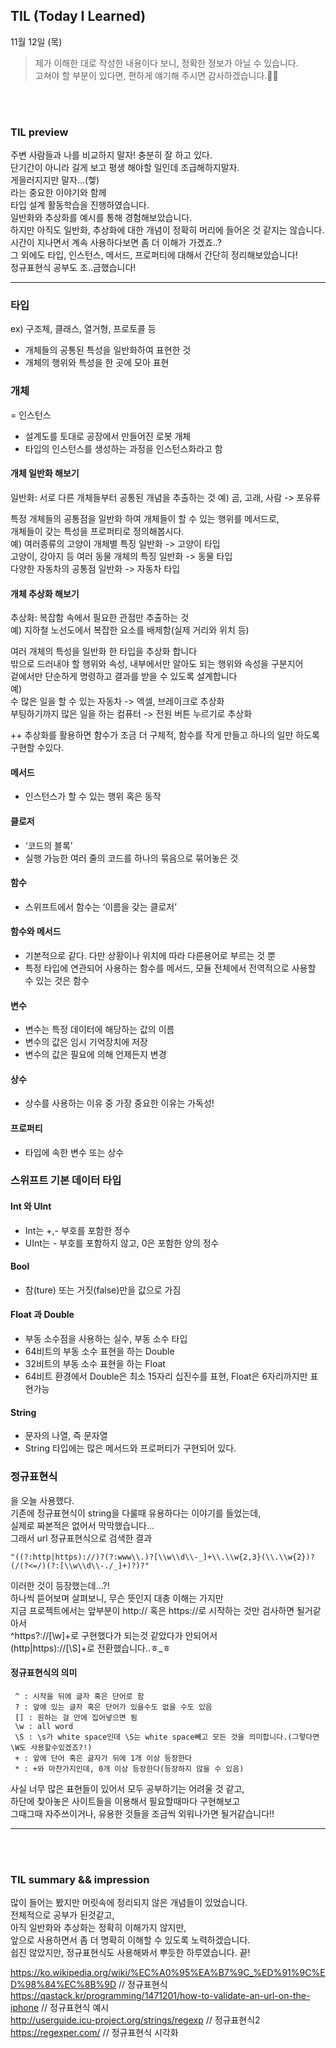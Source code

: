 ## TIL (Today I Learned)
11월 12일 (목)
> 제가 이해한 대로 작성한 내용이다 보니, 정확한 정보가 아닐 수 있습니다.   
고쳐야 할 부분이 있다면, 편하게 얘기해 주시면 감사하겠습니다.🙏🏻

<br/>
<br/>

### TIL preview
주변 사람들과 나를 비교하지 말자! 충분히 잘 하고 있다.  
단기간이 아니라 길게 보고 평생 해야할 일인데 조급해하지말자.  
게을러지지만 말자...(헿)  
라는 중요한 이야기와 함께  
타입 설계 활동학습을 진행하였습니다.  
일반화와 추상화를 예시를 통해 경험해보았습니다.  
하지만 아직도 일반화, 추상화에 대한 개념이 정확히 머리에 들어온 것 같지는 않습니다.  
시간이 지나면서 계속 사용하다보면 좀 더 이해가 가겠죠..?  
그 외에도 타입, 인스턴스, 메서드, 프로퍼티에 대해서 간단히 정리해보았습니다!  
정규표현식 공부도 조..금했습니다!

---  

### 타입
ex) 구조체, 클래스, 열거형, 프로토콜 등  
- 개체들의 공통된 특성을 일반화하여 표현한 것
- 개체의 행위와 특성을 한 곳에 모아 표현

### 개체
= 인스턴스  
- 설계도를 토대로 공장에서 만들어진 로봇 개체  
- 타입의 인스턴스를 생성하는 과정을 인스턴스화라고 함

#### 개체 일반화 해보기
일반화: 서로 다른 개체들부터 공통된 개념을 추출하는 것
예) 곰, 고래, 사람 -> 포유류

특정 개체들의 공통점을 일반화 하여 개체들이 할 수 있는 행위를 메서드로,  
개체들이 갖는 특성을 프로퍼티로 정의해봅시다.  
예) 
 여러종류의 고양이 개체별 특징 일반화 -> 고양이 타입  
 고양이, 강아지 등 여러 동물 개체의 특징 일반화 -> 동물 타입  
 다양한 자동차의 공통점 일반화 -> 자동차 타입  
  
#### 개체 추상화 해보기
추상화: 복잡함 속에서 필요한 관점만 추출하는 것  
예) 지하철 노선도에서 복잡한 요소를 배제함(실제 거리와 위치 등)  

여러 개체의 특성을 일반화 한 타입을 추상화 합니다  
밖으로 드러내야 할 행위와 속성, 내부에서만 알아도 되는 행위와 속성을 구분지어  
겉에서만 단순하게 명령하고 결과를 받을 수 있도록 설계합니다  
예)  
 수 많은 일을 할 수 있는 자동차 -> 엑셀, 브레이크로 추상화  
 부팅하기까지 많은 일을 하는 컴퓨터 -> 전원 버튼 누르기로 추상화  

++ 추상화를 활용하면 함수가 조금 더 구체적, 함수를 작게 만들고 하나의 일만 하도록 구현할 수있다.

#### 메서드
- 인스턴스가 할 수 있는 행위 혹은 동작

#### 클로저
- ‘코드의 블록’
- 실행 가능한 여러 줄의 코드를 하나의 묶음으로 묶어놓은 것

#### 함수
- 스위프트에서 함수는 ‘이름을 갖는 클로저’

#### 함수와 메서드 
- 기본적으로 같다. 다만 상황이나 위치에 따라 다른용어로 부르는 것 뿐
- 특정 타입에 연관되어 사용하는 함수를 메서드, 모듈 전체에서 전역적으로 사용할 수 있는 것은 함수

#### 변수 
- 변수는 특정 데이터에 해당하는 값의 이름
- 변수의 값은 임시 기억장치에 저장
- 변수의 값은 필요에 의해 언제든지 변경

#### 상수
- 상수를 사용하는 이유 중 가장 중요한 이유는 가독성!

#### 프로퍼티
- 타입에 속한 변수 또는 상수


### 스위프트 기본 데이터 타입
#### Int 와 UInt 
- Int는 +,- 부호를 포함한 정수
- UInt는 - 부호를 포함하지 않고, 0은 포함한 양의 정수

#### Bool
- 참(ture) 또는 거짓(false)만을 값으로 가짐

#### Float 과 Double
- 부동 소수점을 사용하는 실수, 부동 소수 타입
- 64비트의 부동 소수 표현을 하는 Double
- 32비트의 부동 소수 표현을 하는 Float
- 64비트 환경에서 Double은 최소 15자리 십진수를 표현, Float은 6자리까지만 표현가능

#### String
- 문자의 나열, 즉 문자열
- String 타입에는 많은 메서드와 프로퍼티가 구현되어 있다.


### 정규표현식
을 오늘 사용했다.  
기존에 정규표현식이 string을 다룰때 유용하다는 이야기를 들었는데,  
실제로 짜본적은 없어서 막막했습니다...  
그래서 url 정규표현식으로 검색한 결과  
```
"((?:http|https)://)?(?:www\\.)?[\\w\\d\\-_]+\\.\\w{2,3}(\\.\\w{2})?(/(?<=/)(?:[\\w\\d\\-./_]+)?)?"  
```
이러한 것이 등장했는데...?!    
하나씩 뜯어보며 살펴보니, 무슨 뜻인지 대충 이해는 가지만    
지금 프로젝트에서는 앞부분이 http:// 혹은 https://로 시작하는 것만 검사하면 될거같아서  
^https?://[\\w]+로 구현했다가 되는것 같았다가 안되어서  
(http|https)://[\\S]+로 전환했습니다..ㅎ_ㅎ  

#### 정규표현식의 의미
```
 ^ : 시작을 뒤에 글자 혹은 단어로 함  
 ? : 앞에 있는 글자 혹은 단어가 있을수도 없을 수도 있음  
 [] : 원하는 걸 안에 집어넣으면 됨   
 \w : all word  
 \S : \s가 white space인데 \S는 white space빼고 모든 것을 의미합니다.(그렇다면 \W도 사용할수있겠죠?!)    
 + : 앞에 단어 혹은 글자가 뒤에 1개 이상 등장한다  
 * : +와 마찬가지인데, 0개 이상 등장한다(등장하지 않을 수 있음)    
```

사실 너무 많은 표현들이 있어서 모두 공부하기는 어려울 것 같고,  
하단에 찾아놓은 사이트들을 이용해서 필요할때마다 구현해보고  
그때그때 자주쓰이거나, 유용한 것들을 조금씩 외워나가면 될거같습니다!! 

---

<br/>
<br/>


### TIL summary && impression
많이 들어는 봤지만 머릿속에 정리되지 않은 개념들이 있었습니다.  
전체적으로 공부가 된것같고,  
아직 일반화와 추상화는 정확히 이해가지 않지만,  
앞으로 사용하면서 좀 더 명확히 이해할 수 있도록 노력하겠습니다.  
쉽진 않았지만, 정규표현식도 사용해봐서 뿌듯한 하루였습니다. 끝!  

https://ko.wikipedia.org/wiki/%EC%A0%95%EA%B7%9C_%ED%91%9C%ED%98%84%EC%8B%9D // 정규표현식   
https://qastack.kr/programming/1471201/how-to-validate-an-url-on-the-iphone // 정규표현식 예시  
http://userguide.icu-project.org/strings/regexp // 정규표현식2   
https://regexper.com/ // 정규표현식 시각화
